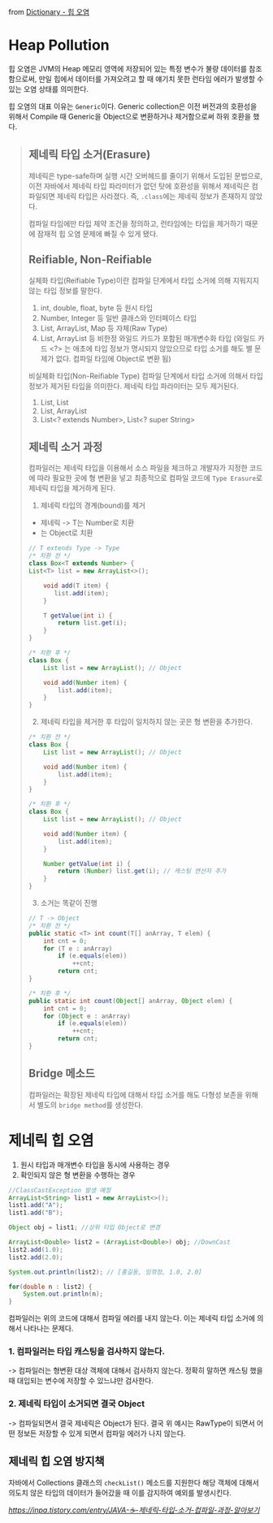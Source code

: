 from [Dictionary - 힙 오염](https://github.com/newkayak12/Dictionary/blob/master/java/11.HeapPollution.md)

# Heap Pollution
힙 오염은 JVM의 Heap 메모리 영역에 저장되어 있는 특정 변수가 불량 데이터를 참조함으로써, 만일 힙에서 데이터를
가져오려고 할 때 얘기치 못한 런타임 에러가 발생할 수 있는 오염 상태를 의미한다.

힙 오염의 대표 이유는 `Generic`이다.
Generic collection은 이전 버전과의 호환성을 위해서 Compile 때 Generic을 Object으로 변환하거나 제거함으로써 하위 호환을 했다.

>
> 
> ## 제네릭 타입 소거(Erasure)
> 제네릭은 type-safe하며 실행 시간 오버헤드를 줄이기 위해서 도입된 문법으로, 이전 자바에서 제네릭 타입 파라미터가 없던 탓에 호환성을 위해서
> 제네릭은 컴파일되면 제네릭 타입은 사라졌다. 즉, `.class`에는 제네릭 정보가 존재하지 않았다.
>
> 컴파일 타임에만 타입 제약 조건을 정의하고, 런타임에는 타입을 제거하기 때문에 잠재적 힙 오염 문제에 빠질 수 있게 됐다.
> 
> ## Reifiable, Non-Reifiable
> 실체화 타입(Reifiable Type)이란 컴파일 단계에서 타입 소거에 의해 지워지지 않는 타입 정보를 말한다.
> 1. int, double, float, byte 등 원시 타입
> 2. Number, Integer 등 일반 클래스와 인터페이스 타입
> 3. List, ArrayList, Map 등 자체(Raw Type)
> 4. List<?>, ArrayList<?> 등 비한정 와일드 카드가 포함된 매개변수화 타입 (와일드 카드 <?> 는 애초에 타입 정보가 명시되지 않았으므로 타입 소거를 해도 별 문제가 없다. 컴파일 타임에 Object로 변환 됨)
> 
> 비실체화 타입(Non-Reifiable Type) 컴파일 단계에서 타입 소거에 의해서 타입 정보가 제거된 타입을 의미한다. 제네릭 타입 파라미터는 모두 제거된다.
> 1. List<T>, List<E>
> 2. List<Number>, ArrayList<String>
> 3. List<? extends Number>, List<? super String>
> 
> ## 제네릭 소거 과정
> 컴파일러는 제네릭 타입을 이용해서 소스 파일을 체크하고 개발자가 지정한 코드에 따라 필요한 곳에 형 변환을 넣고 최종적으로 컴파일 코드에 `Type Erasure`로 제네릭 타입을 제거하게 된다.
> 
> 1. 제네릭 타입의 경계(bound)를 제거
>   - 제네릭 <T extends Number> -> T는 Number로 치환
>   - <T>는 Object로 치환
> ```java
> // T extends Type -> Type 
> /* 치환 전 */
> class Box<T extends Number> {
> List<T> list = new ArrayList<>();
>
>     void add(T item) {
>        list.add(item);
>     }
>
>     T getValue(int i) {
>         return list.get(i);
>     }
> }
> 
> /* 치환 후 */
> class Box {
>     List list = new ArrayList(); // Object
> 
>     void add(Number item) {
>         list.add(item);
>     }
> }
> ```
> 
> 2. 제네릭 타입을 제거한 후 타입이 일치하지 않는 곳은 형 변환을 추가한다.
> ```java
> /* 치환 전 */
> class Box {
>     List list = new ArrayList(); // Object
> 
>     void add(Number item) {
>         list.add(item);
>     }
> }
> 
> /* 치환 후 */
> class Box {
>     List list = new ArrayList(); // Object
> 
>     void add(Number item) {
>         list.add(item);
>     }
> 
>     Number getValue(int i) {
>         return (Number) list.get(i); // 캐스팅 연산자 추가
>     }
> }
> ```
> 3. 소거는 똑같이 진행
> ```java
> // T -> Object
> /* 치환 전 */
> public static <T> int count(T[] anArray, T elem) {
>     int cnt = 0;
>     for (T e : anArray)
>         if (e.equals(elem))
>             ++cnt;
>         return cnt;
> }
> 
> /* 치환 후 */
> public static int count(Object[] anArray, Object elem) {
>     int cnt = 0;
>     for (Object e : anArray)
>         if (e.equals(elem))
>             ++cnt;
>         return cnt;
> }
> ```
> ## Bridge 메소드
> 컴파일러는 확장된 제네릭 타입에 대해서 타입 소거를 해도 다형성 보존을 위해서 별도의 `bridge method`를 생성한다.
> 
> 
> 


# 제네릭 힙 오염
1. 원시 타입과 매개변수 타입을 동시에 사용하는 경우
2. 확인되지 않은 형 변환을 수행하는 경우

```java
//ClassCastException 발생 예정
ArrayList<String> list1 = new ArrayList<>();
list1.add("A");
list1.add("B");

Object obj = list1; //상위 타입 Object로 변경

ArrayList<Double> list2 = (ArrayList<Double>) obj; //DownCast
list2.add(1.0);
list2.add(2.0);

System.out.println(list2); // [홍길동, 임꺾정, 1.0, 2.0]

for(double n : list2) {
    System.out.println(n);
}
```
컴파일러는 위의 코드에 대해서 컴파일 에러를 내지 않는다. 이는 제네릭 타입 소거에 의해서 나타나는 문제다. 

### 1. 컴파일러는 타입 캐스팅을 검사하지 않는다. 
-> 컴파일러는 형변환 대상 객체에 대해서 검사하지 않는다. 정확히 말하면 캐스팅 했을 때 대입되는 변수에 저장할 수 있느냐만 검사한다. 
### 2. 제네릭 타입이 소거되면 결국 Object
-> 컴파일되면서 결국 제네릭은 Object가 된다. 결국 위 예시는 RawType이 되면서 어떤 정보든 저장할 수 있게 되면서 컴파일 에러가 나지 않는다.


## 제네릭 힙 오염 방지책
자바에서 Collections 클래스의 `checkList()` 메소드를 지원한다 해당 객체에 대해서 의도치 않은 타입의 데이터가 들어갔을 때 이를 감지하여 예외를 발생시킨다.





<cite> https://inpa.tistory.com/entry/JAVA-☕-제네릭-타입-소거-컴파일-과정-알아보기 </cite>